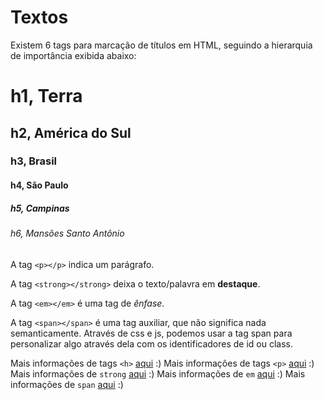 # Textos

Existem 6 tags para marcação de títulos em HTML, seguindo a hierarquia de importância exibida abaixo:

# h1, Terra
## h2, América do Sul
### h3, Brasil
#### h4, São Paulo
##### h5, Campinas
###### h6, Mansões Santo Antônio

A tag `<p></p>` indica um parágrafo.

A tag `<strong></strong>` deixa o texto/palavra em **destaque**. 

A tag `<em></em>` é uma tag de *ênfase*.

A tag `<span></span>` é uma tag auxiliar, que não significa nada semanticamente. Através de css e js, podemos usar a tag span para personalizar algo através dela com os identificadores de id ou class.

Mais informações de tags `<h>` [aqui](https://www.w3schools.com/tags/tag_hn.asp) :)
Mais informações de tags `<p>` [aqui](https://www.w3schools.com/tags/tag_p.asp) :)
Mais informações de `strong` [aqui](https://www.w3schools.com/tags/tag_strong.asp) :)
Mais informações de `em` [aqui](https://www.w3schools.com/tags/tag_em.asp) :)
Mais informações de `span` [aqui](https://www.w3schools.com/tags/tag_span.asp) :)